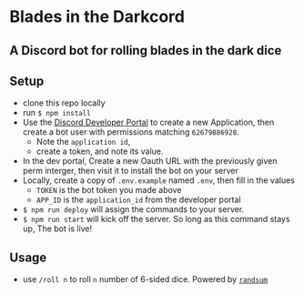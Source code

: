 # Blades in the Darkcord

## A Discord bot for rolling blades in the dark dice

## Setup

- clone this repo locally
- run `$ npm install`
- Use the [Discord Developer Portal](https://discord.com/developers/) to create a new Application, then create a bot user with permissions matching `62679886928`.
  - Note the `application id`,
  - create a token, and note its value.
- In the dev portal, Create a new Oauth URL with the previously given perm interger, then visit it to install the bot on your server
- Locally, create a copy of `.env.example` named `.env`, then fill in the values
  - `TOKEN` is the bot token you made above
  - `APP_ID` is the `application_id` from the developer portal
- `$ npm run deploy` will assign the commands to your server.
- `$ npm run start` will kick off the server. So long as this command stays up, The bot is live!

## Usage

- use `/roll n` to roll `n` number of 6-sided dice. Powered by [`randsum`](https://github.com/alxjrvs/randsum)
